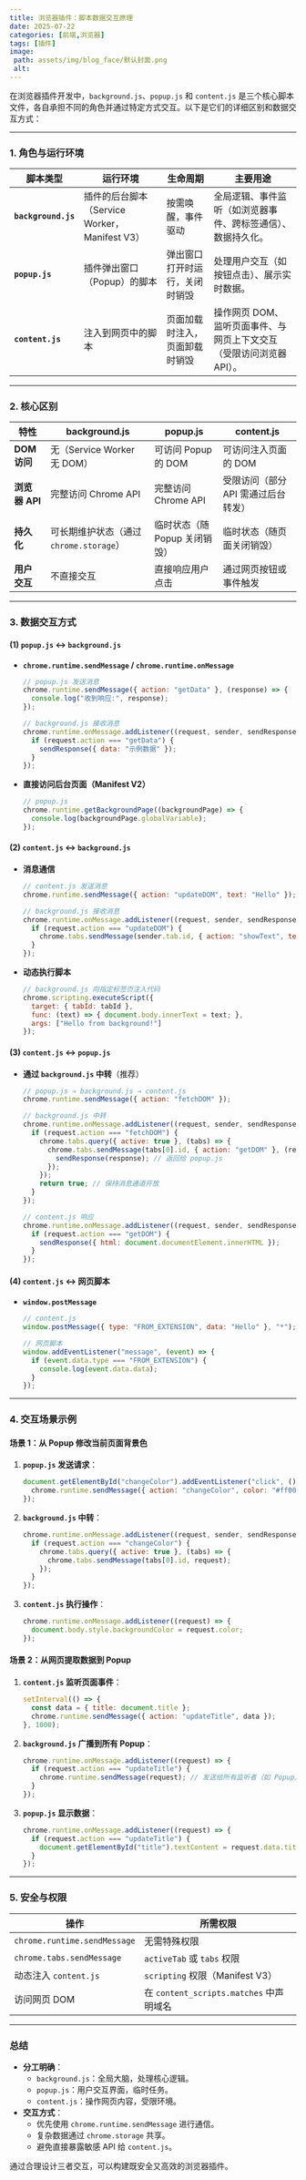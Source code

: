 ```yaml
---
title: 浏览器插件：脚本数据交互原理
date: 2025-07-22
categories: [前端,浏览器]
tags: [插件]
image:
 path: assets/img/blog_face/默认封面.png
 alt:
---
```

在浏览器插件开发中，`background.js`、`popup.js` 和 `content.js` 是三个核心脚本文件，各自承担不同的角色并通过特定方式交互。以下是它们的详细区别和数据交互方式：

---

### **1. 角色与运行环境**

| **脚本类型**        | **运行环境**                                  | **生命周期**                   | **主要用途**                                                         |
| ------------------- | --------------------------------------------- | ------------------------------ | -------------------------------------------------------------------- |
| **`background.js`** | 插件的后台脚本（Service Worker，Manifest V3） | 按需唤醒，事件驱动             | 全局逻辑、事件监听（如浏览器事件、跨标签通信）、数据持久化。         |
| **`popup.js`**      | 插件弹出窗口（Popup）的脚本                   | 弹出窗口打开时运行，关闭时销毁 | 处理用户交互（如按钮点击）、展示实时数据。                           |
| **`content.js`**    | 注入到网页中的脚本                            | 页面加载时注入，页面卸载时销毁 | 操作网页 DOM、监听页面事件、与网页上下文交互（受限访问浏览器 API）。 |

---

### **2. 核心区别**

| **特性**       | **background.js**                       | **popup.js**                  | **content.js**                      |
| -------------- | --------------------------------------- | ----------------------------- | ----------------------------------- |
| **DOM 访问**   | 无（Service Worker 无 DOM）             | 可访问 Popup 的 DOM           | 可访问注入页面的 DOM                |
| **浏览器 API** | 完整访问 Chrome API                     | 完整访问 Chrome API           | 受限访问（部分 API 需通过后台转发） |
| **持久化**     | 可长期维护状态（通过 `chrome.storage`） | 临时状态（随 Popup 关闭销毁） | 临时状态（随页面关闭销毁）          |
| **用户交互**   | 不直接交互                              | 直接响应用户点击              | 通过网页按钮或事件触发              |

---

### **3. 数据交互方式**
#### **(1) `popup.js` ↔ `background.js`**

- **`chrome.runtime.sendMessage` / `chrome.runtime.onMessage`**  
  ```javascript
  // popup.js 发送消息
  chrome.runtime.sendMessage({ action: "getData" }, (response) => {
    console.log("收到响应:", response);
  });

  // background.js 接收消息
  chrome.runtime.onMessage.addListener((request, sender, sendResponse) => {
    if (request.action === "getData") {
      sendResponse({ data: "示例数据" });
    }
  });
  ```

- **直接访问后台页面（Manifest V2）**  
  ```javascript
  // popup.js
  chrome.runtime.getBackgroundPage((backgroundPage) => {
    console.log(backgroundPage.globalVariable);
  });
  ```

#### **(2) `content.js` ↔ `background.js`**
- **消息通信**  
  ```javascript
  // content.js 发送消息
  chrome.runtime.sendMessage({ action: "updateDOM", text: "Hello" });

  // background.js 接收消息
  chrome.runtime.onMessage.addListener((request, sender, sendResponse) => {
    if (request.action === "updateDOM") {
      chrome.tabs.sendMessage(sender.tab.id, { action: "showText", text: request.text });
    }
  });
  ```

- **动态执行脚本**  
  ```javascript
  // background.js 向指定标签页注入代码
  chrome.scripting.executeScript({
    target: { tabId: tabId },
    func: (text) => { document.body.innerText = text; },
    args: ["Hello from background!"]
  });
  ```

#### **(3) `content.js` ↔ `popup.js`**

- **通过 `background.js` 中转**（推荐）  
  ```javascript
  // popup.js → background.js → content.js
  chrome.runtime.sendMessage({ action: "fetchDOM" });

  // background.js 中转
  chrome.runtime.onMessage.addListener((request, sender, sendResponse) => {
    if (request.action === "fetchDOM") {
      chrome.tabs.query({ active: true }, (tabs) => {
        chrome.tabs.sendMessage(tabs[0].id, { action: "getDOM" }, (response) => {
          sendResponse(response); // 返回给 popup.js
        });
      });
      return true; // 保持消息通道开放
    }
  });

  // content.js 响应
  chrome.runtime.onMessage.addListener((request, sender, sendResponse) => {
    if (request.action === "getDOM") {
      sendResponse({ html: document.documentElement.innerHTML });
    }
  });
  ```

#### **(4) `content.js` ↔ 网页脚本**
- **`window.postMessage`**  
  ```javascript
  // content.js
  window.postMessage({ type: "FROM_EXTENSION", data: "Hello" }, "*");

  // 网页脚本
  window.addEventListener("message", (event) => {
    if (event.data.type === "FROM_EXTENSION") {
      console.log(event.data.data);
    }
  });
  ```

---

### **4. 交互场景示例**
#### **场景 1：从 Popup 修改当前页面背景色**
1. **`popup.js` 发送请求**：
   ```javascript
   document.getElementById("changeColor").addEventListener("click", () => {
     chrome.runtime.sendMessage({ action: "changeColor", color: "#ff0000" });
   });
   ```
2. **`background.js` 中转**：
   ```javascript
   chrome.runtime.onMessage.addListener((request, sender, sendResponse) => {
     if (request.action === "changeColor") {
       chrome.tabs.query({ active: true }, (tabs) => {
         chrome.tabs.sendMessage(tabs[0].id, request);
       });
     }
   });
   ```
3. **`content.js` 执行操作**：
   ```javascript
   chrome.runtime.onMessage.addListener((request) => {
     document.body.style.backgroundColor = request.color;
   });
   ```

#### **场景 2：从网页提取数据到 Popup**
1. **`content.js` 监听页面事件**：
   ```javascript
   setInterval(() => {
     const data = { title: document.title };
     chrome.runtime.sendMessage({ action: "updateTitle", data });
   }, 1000);
   ```
2. **`background.js` 广播到所有 Popup**：
   ```javascript
   chrome.runtime.onMessage.addListener((request) => {
     if (request.action === "updateTitle") {
       chrome.runtime.sendMessage(request); // 发送给所有监听者（如 Popup）
     }
   });
   ```
3. **`popup.js` 显示数据**：
   ```javascript
   chrome.runtime.onMessage.addListener((request) => {
     if (request.action === "updateTitle") {
       document.getElementById("title").textContent = request.data.title;
     }
   });
   ```

---

### **5. 安全与权限**

| **操作**                     | **所需权限**                            |
| ---------------------------- | --------------------------------------- |
| `chrome.runtime.sendMessage` | 无需特殊权限                            |
| `chrome.tabs.sendMessage`    | `activeTab` 或 `tabs` 权限              |
| 动态注入 `content.js`        | `scripting` 权限（Manifest V3）         |
| 访问网页 DOM                 | 在 `content_scripts.matches` 中声明域名 |

---

### **总结**

- **分工明确**：  
  - `background.js`：全局大脑，处理核心逻辑。  
  - `popup.js`：用户交互界面，临时任务。  
  - `content.js`：操作网页内容，受限环境。  
- **交互方式**：  
  - 优先使用 `chrome.runtime.sendMessage` 进行通信。  
  - 复杂数据通过 `chrome.storage` 共享。  
  - 避免直接暴露敏感 API 给 `content.js`。  

通过合理设计三者交互，可以构建既安全又高效的浏览器插件。

